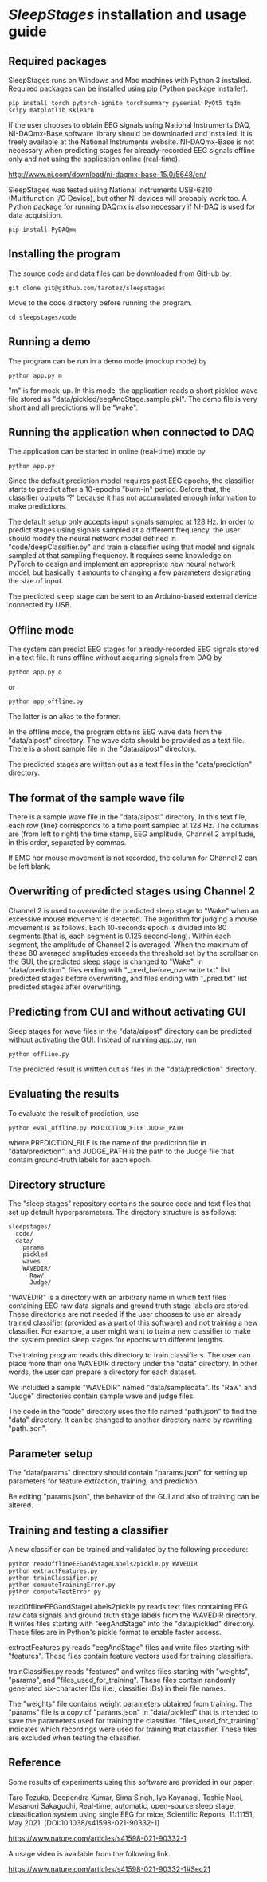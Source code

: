 # *SleepStages* installation and usage guide

## Required packages

SleepStages runs on Windows and Mac machines with Python 3 installed. Required packages can be installed using pip (Python package installer).

```
pip install torch pytorch-ignite torchsummary pyserial PyQt5 tqdm scipy matplotlib sklearn
```

If the user chooses to obtain EEG signals using National Instruments DAQ, NI-DAQmx-Base software library should be downloaded and installed. It is freely available at the National Instruments website. NI-DAQmx-Base is not necessary when predicting stages for already-recorded EEG signals offline only and not using the application online (real-time).

http://www.ni.com/download/ni-daqmx-base-15.0/5648/en/

SleepStages was tested using National Instruments USB-6210 (Multifunction I/O Device), but other NI devices will probably work too. A Python package for running DAQmx is also necessary if NI-DAQ is used for data acquisition.

```
pip install PyDAQmx
```

## Installing the program

The source code and data files can be downloaded from GitHub by:

```
git clone git@github.com/tarotez/sleepstages
```

Move to the code directory before running the program.

```
cd sleepstages/code
```

## Running a demo

The program can be run in a demo mode (mockup mode) by

```
python app.py m
```

"m" is for mock-up. In this mode, the application reads a short pickled wave file stored as "data/pickled/eegAndStage.sample.pkl". The demo file is very short and all predictions will be "wake".

## Running the application when connected to DAQ

The application can be started in online (real-time) mode by

```
python app.py
```

Since the default prediction model requires past EEG epochs, the classifier starts to predict after a 10-epochs "burn-in" period. Before that, the classifier outputs '?' because it has not accumulated enough information to make predictions.

The default setup only accepts input signals sampled at 128 Hz. In order to predict stages using signals sampled at a different frequency, the user should modify the neural network model defined in "code/deepClassifier.py" and train a classifier using that model and signals sampled at that sampling frequency. It requires some knowledge on PyTorch to design and implement an appropriate new neural network model, but basically it amounts to changing a few parameters designating the size of input.

The predicted sleep stage can be sent to an Arduino-based external device connected by USB.

## Offline mode

The system can predict EEG stages for already-recorded EEG signals stored in a text file. It runs offline without acquiring signals from DAQ by

```
python app.py o
```

or

```
python app_offline.py
```

The latter is an alias to the former.

In the offline mode, the program obtains EEG wave data from the "data/aipost" directory. The wave data should be provided as a text file. There is a short sample file in the "data/aipost" directory.

The predicted stages are written out as a text files in the "data/prediction" directory.

## The format of the sample wave file

There is a sample wave file in the "data/aipost" directory. In this text file, each row (line) corresponds to a time point sampled at 128 Hz. The columns are (from left to right) the time stamp, EEG amplitude, Channel 2 amplitude, in this order, separated by commas.

If EMG nor mouse movement is not recorded, the column for Channel 2 can be left blank.

## Overwriting of predicted stages using Channel 2

Channel 2 is used to overwrite the predicted sleep stage to "Wake" when an excessive mouse movement is detected. The algorithm for judging a mouse movement is as follows. Each 10-seconds epoch is divided into 80 segments (that is, each segment is 0.125 second-long). Within each segment, the amplitude of Channel 2 is averaged. When the maximum of these 80 averaged amplitudes exceeds the threshold set by the scrollbar on the GUI, the predicted sleep stage is changed to "Wake". In "data/prediction", files ending with "_pred_before_overwrite.txt" list predicted stages before overwriting, and files ending with "_pred.txt" list predicted stages after overwriting.

## Predicting from CUI and without activating GUI

Sleep stages for wave files in the "data/aipost" directory can be predicted without activating the GUI. Instead of running app.py, run

```
python offline.py
```

The predicted result is written out as files in the "data/prediction" directory.

## Evaluating the results

To evaluate the result of prediction, use

```
python eval_offline.py PREDICTION_FILE JUDGE_PATH
```

where PREDICTION_FILE is the name of the prediction file in "data/prediction", and JUDGE_PATH is the path to the Judge file that contain ground-truth labels for each epoch.

## Directory structure

The "sleep stages" repository contains the source code and text files that set up default hyperparameters. The directory structure is as follows:

```
sleepstages/
  code/
  data/
    params
    pickled
    waves
    WAVEDIR/
      Raw/
      Judge/
```

"WAVEDIR" is a directory with an arbitrary name in which text files containing EEG raw data signals and ground truth stage labels are stored. These directories are not needed if the user chooses to use an already trained classifier (provided as a part of this software) and not training a new classifier. For example, a user might want to train a new classifier to make the system predict sleep stages for epochs with different lengths.

The training program reads this directory to train classifiers. The user can place more than one WAVEDIR directory under the "data" directory. In other words, the user can prepare a directory for each dataset.

We included a sample "WAVEDIR" named "data/sampledata". Its "Raw" and "Judge" directories contain sample wave and judge files.

The code in the "code" directory uses the file named "path.json" to find the "data" directory. It can be changed to another directory name by rewriting "path.json".

## Parameter setup

The "data/params" directory should contain "params.json" for setting up parameters for feature extraction, training, and prediction.

Be editing "params.json", the behavior of the GUI and also of training can be altered.

## Training and testing a classifier

A new classifier can be trained and validated by the following procedure:

```
python readOfflineEEGandStageLabels2pickle.py WAVEDIR
python extractFeatures.py
python trainClassifier.py
python computeTrainingError.py
python computeTestError.py
```

readOfflineEEGandStageLabels2pickle.py reads text files containing EEG raw data signals and ground truth stage labels from the WAVEDIR directory. It writes files starting with "eegAndStage" into the "data/pickled" directory. These files are in Python's pickle format to enable faster access.

extractFeatures.py reads "eegAndStage" files and write files starting with "features". These files contain feature vectors used for training classifiers.

trainClassifier.py reads "features" and writes files starting with "weights", "params", and "files_used_for_training". These files contain randomly generated six-character IDs (i.e., classifier IDs) in their file names.

The "weights" file contains weight parameters obtained from training. The "params" file is a copy of "params.json" in "data/pickled" that is intended to save the parameters used for training the classifier. "files_used_for_training" indicates which recordings were used for training that classifier. These files are excluded when testing the classifier.

## Reference

Some results of experiments using this software are provided in our paper:

Taro Tezuka, Deependra Kumar, Sima Singh, Iyo Koyanagi, Toshie Naoi, Masanori Sakaguchi, Real-time, automatic, open-source﻿﻿ sleep stage classification system using single EEG for mice, Scientific Reports, 11:11151, May 2021. [DOI:10.1038/s41598-021-90332-1]

https://www.nature.com/articles/s41598-021-90332-1

A usage video is available from the following link.

https://www.nature.com/articles/s41598-021-90332-1#Sec21

